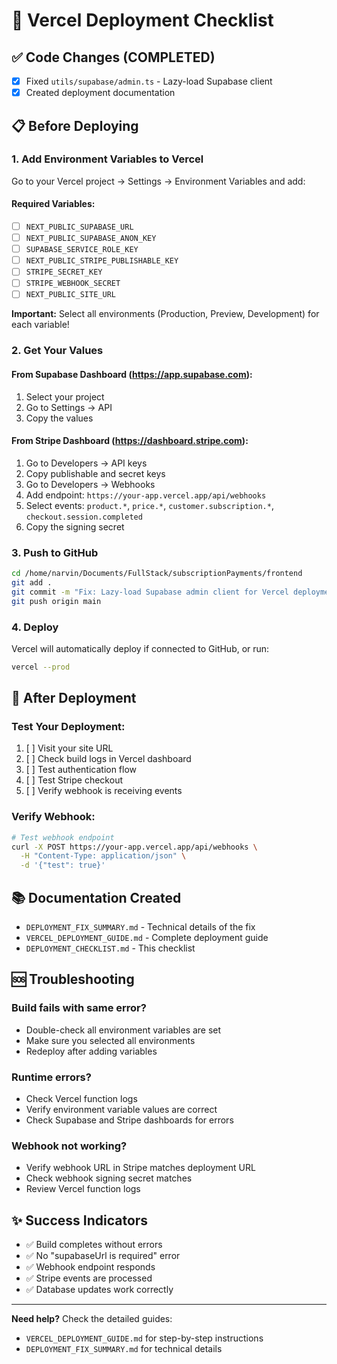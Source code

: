 # 🚀 Vercel Deployment Checklist

## ✅ Code Changes (COMPLETED)
- [x] Fixed `utils/supabase/admin.ts` - Lazy-load Supabase client
- [x] Created deployment documentation

## 📋 Before Deploying

### 1. Add Environment Variables to Vercel
Go to your Vercel project → Settings → Environment Variables and add:

#### Required Variables:
- [ ] `NEXT_PUBLIC_SUPABASE_URL`
- [ ] `NEXT_PUBLIC_SUPABASE_ANON_KEY`
- [ ] `SUPABASE_SERVICE_ROLE_KEY`
- [ ] `NEXT_PUBLIC_STRIPE_PUBLISHABLE_KEY`
- [ ] `STRIPE_SECRET_KEY`
- [ ] `STRIPE_WEBHOOK_SECRET`
- [ ] `NEXT_PUBLIC_SITE_URL`

**Important:** Select all environments (Production, Preview, Development) for each variable!

### 2. Get Your Values

#### From Supabase Dashboard (https://app.supabase.com):
1. Select your project
2. Go to Settings → API
3. Copy the values

#### From Stripe Dashboard (https://dashboard.stripe.com):
1. Go to Developers → API keys
2. Copy publishable and secret keys
3. Go to Developers → Webhooks
4. Add endpoint: `https://your-app.vercel.app/api/webhooks`
5. Select events: `product.*`, `price.*`, `customer.subscription.*`, `checkout.session.completed`
6. Copy the signing secret

### 3. Push to GitHub
```bash
cd /home/narvin/Documents/FullStack/subscriptionPayments/frontend
git add .
git commit -m "Fix: Lazy-load Supabase admin client for Vercel deployment"
git push origin main
```

### 4. Deploy
Vercel will automatically deploy if connected to GitHub, or run:
```bash
vercel --prod
```

## 🧪 After Deployment

### Test Your Deployment:
1. [ ] Visit your site URL
2. [ ] Check build logs in Vercel dashboard
3. [ ] Test authentication flow
4. [ ] Test Stripe checkout
5. [ ] Verify webhook is receiving events

### Verify Webhook:
```bash
# Test webhook endpoint
curl -X POST https://your-app.vercel.app/api/webhooks \
  -H "Content-Type: application/json" \
  -d '{"test": true}'
```

## 📚 Documentation Created
- `DEPLOYMENT_FIX_SUMMARY.md` - Technical details of the fix
- `VERCEL_DEPLOYMENT_GUIDE.md` - Complete deployment guide
- `DEPLOYMENT_CHECKLIST.md` - This checklist

## 🆘 Troubleshooting

### Build fails with same error?
- Double-check all environment variables are set
- Make sure you selected all environments
- Redeploy after adding variables

### Runtime errors?
- Check Vercel function logs
- Verify environment variable values are correct
- Check Supabase and Stripe dashboards for errors

### Webhook not working?
- Verify webhook URL in Stripe matches deployment URL
- Check webhook signing secret matches
- Review Vercel function logs

## ✨ Success Indicators
- ✅ Build completes without errors
- ✅ No "supabaseUrl is required" error
- ✅ Webhook endpoint responds
- ✅ Stripe events are processed
- ✅ Database updates work correctly

---

**Need help?** Check the detailed guides:
- `VERCEL_DEPLOYMENT_GUIDE.md` for step-by-step instructions
- `DEPLOYMENT_FIX_SUMMARY.md` for technical details
